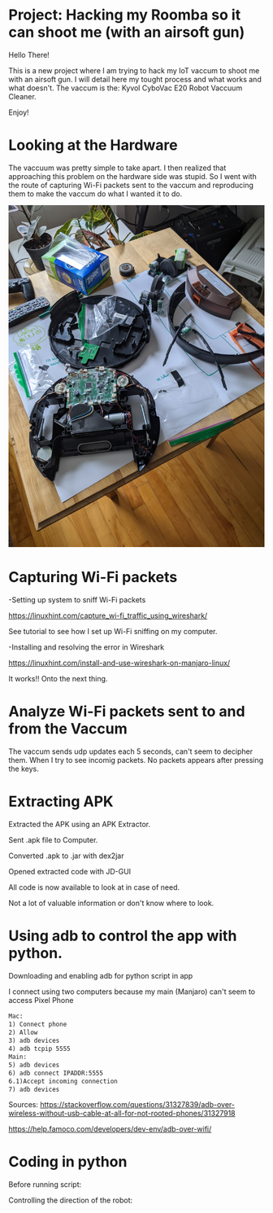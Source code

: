 # Project: Hacking my Roomba so it can shoot me (with an airsoft gun)

Hello There!

This is a new project where I am trying to hack my IoT vaccum to shoot me with an airsoft gun. I will detail here my tought process and what works and what doesn't. The vaccum is the: Kyvol CyboVac E20 Robot Vaccuum Cleaner.

Enjoy!


# Looking at the Hardware

The vaccuum was pretty simple to take apart. I then realized that approaching this problem on the hardware side was stupid. So I went with the route of capturing Wi-Fi packets sent to the vaccum and reproducing them to make the vaccum do what I wanted it to do.

<img src="images/PXL_20211218_170713944.jpg">


# Capturing Wi-Fi packets

-Setting up system to sniff Wi-Fi packets

https://linuxhint.com/capture_wi-fi_traffic_using_wireshark/

See tutorial to see how I set up Wi-Fi sniffing on my computer.

-Installing and resolving the error in Wireshark

https://linuxhint.com/install-and-use-wireshark-on-manjaro-linux/

It works!! Onto the next thing.

# Analyze Wi-Fi packets sent to and from the Vaccum

The vaccum sends udp updates each 5 seconds, can't seem to decipher them. When I try to see incomig packets. No packets appears after pressing the keys.

# Extracting APK

Extracted the APK using an APK Extractor.

Sent .apk file to Computer.

Converted .apk to .jar with dex2jar

Opened extracted code with JD-GUI

All code is now available to look at in case of need.

Not a lot of valuable information or don't know where to look.

# Using adb to control the app with python.

Downloading and enabling adb for python script in app

I connect using two computers because my main (Manjaro) can't seem to access Pixel Phone
```
Mac:
1) Connect phone
2) Allow
3) adb devices
4) adb tcpip 5555
Main:
5) adb devices
6) adb connect IPADDR:5555
6.1)Accept incoming connection
7) adb devices
```
Sources:
https://stackoverflow.com/questions/31327839/adb-over-wireless-without-usb-cable-at-all-for-not-rooted-phones/31327918

https://help.famoco.com/developers/dev-env/adb-over-wifi/

# Coding in python

Before running script:

Controlling the direction of the robot:

